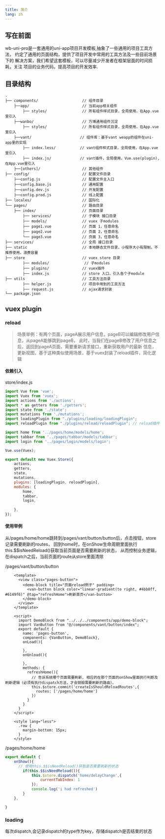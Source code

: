```yaml
---
title: 简介
lang: zh
---
```

## 写在前面
wb-uni-pro是一套通用的uni-app项目开发模板,抽象了一些通用的项目工具方法，
约定了通用的页面结构，提供了项目开发中常用的工具方法及一些目前场景下的
解决方案，我们希望这套模板，可以尽量减少开发者在框架层面的时间损耗，关注
项目的业务代码，提高项目的开发效率.

## 目录结构
```
.
├── components/                    // 组件目录
    ├──app/                        // 当前app相关组件
        ├── styles/                // 所有组件样式目录，全局使用，在App.vue里引入
    ├──wanbo/                      // 万博通用组件沉淀
        ├── styles/                // 所有组件样式目录，全局使用，在App.vue里引入
    ├──vant/                      // 组件库：基于vant weapp的组件在uni-app里的实现
        ├── index.less/           // vant组件样式目录，全局使用，在App.vue里引入
        ├── index.js/             // vant插件，全局使用，Vue.use(plugin),在App.vue里引入
    ├──[others]/                   // 其他组件
├── config/                        // 配置文件目录
    ├──config.js                   // 配置文件主入口
    ├──config.base.js              // 通用配置
    ├──config.dev.js               // 开发配置
    ├──config.prod.js              // 线上配置
├── locales/                       // 国际化
└── pages/                         // 路由目录
    ├── index/                     // 页面目录
        ├── services/              // 子模块 接口目录
        ├── models/                // vuex 子modules
        ├── page1.vue              // 页面 1，任意命名
        ├── page2.vue              // 页面 2，任意命名
        └── page3.vue              // 页面 3，任意命名
├── services/                      // 全局 接口目录
├── static                         // 本地静态文件目录，小程序大小有限制，不推荐使用，浪费容量
├── store                          // vuex store 目录
        ├── modules/                // 子modules
        ├── plugins/               // vuex插件
        ├── index.js               // store 入口，引入各个子module
├── utils                          // 工具方法目录
        ├── helper.js              // 项目中用到的工具方法
        ├── request.js             // ajax请求封装
└── package.json

```
## vuex plugin

### reload
> 场景举例：有两个页面，pageA展示用户信息，pageB可以编辑修改用户信息，从pageA能够跳到pageB，
此时，当我们在pageB修改了用户信息之后，返回到pageA页面，需要重新请求接口，重新获取用户的最新
信息，更新视图，基于这种类似使用场景，基于vuex封装了reload插件，简化逻辑

#### 依赖引入

store/index.js
```js
import Vue from 'vue';
import Vuex from 'vuex';
import actions from './actions';
import * as getters from './getters';
import state from './state';
import mutations from './mutations';
import loadingPlugin from "./plugins/loading/loadingPlugin";
import reloadPlugin from "./plugins/reload/reloadPlugin"; // reload插件

import home from '../pages/home/models/home';
import tabbar from '../pages/tabbar/models/tabbar';
import login from '../pages/login/models/login';

Vue.use(Vuex);

export default new Vuex.Store({
    actions,
    getters,
    state,
    mutations,
    plugins: [loadingPlugin, reloadPlugin],
    modules: {
        home,
        tabbar,
        login,
    
    },
});

```
#### 使用举例

从/pages/home/home跳转到/pages/vant/button/button后，点击按钮，store记录需要刷新的routes，
回到home时，在onShow生命周期里面执行this.$$isNeedReload()获取当前页面是否需要刷新的状态，
从而控制业务逻辑，在dispatch之后，当前页面的route从store里面清除

/pages/vant/button/button
```vue
    <template>
      <view class="pages-button">
        <demo-block title="页面reload例子" padding>
          <van-button block color="linear-gradient(to right, #4bb0ff, #6149f6)" @tap="refreshHome">刷新首页</van-button>
        </demo-block>
      </view>
    </template>
    
    <script>
      import DemoBlock from "../../../components/app/demo-block";
      import VanButton from "@/components/vant/button/index";
      export default {
        name: 'pages-button',
        components: {VanButton, DemoBlock},
        onLoad(){
    
        },
        onUnload(){
    
        },
        methods: {
          refreshHome(){
            // 告诉系统哪个页面需要刷新, 相应的在那个页面的onShow里面执行判断及刷新逻辑（必须有执行dispatch方法，才会销毁需要刷新的路由），
            this.$store.commit('createIsShouldReloadRoutes',{
              routes: ['/pages/home/home']
            })
          }
        }
      }
    </script>
    
    <style lang="less">
      .row {
        margin-bottom: 15px;
      }
    </style>

```
/pages/home/home
```js
export default {
    onShow(){
      // 使用this.$$isNeedReload()获取是否需要刷新的状态
        if(this.$$isNeedReload()){
            this.$store.dispatch('home/delayChange',{
                currentTabIndex: 1
            });
            console.log('i had refreshed')
        }
    },

}
```

### loading
每次dispatch,会记录dispatch的type作为key，存储dispatch是否结束的状态

